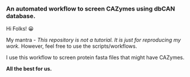 ### An automated workflow to screen CAZymes using dbCAN database.

Hi Folks! 😀

My mantra - *This repository is not a tutorial. It is just for reproducing my work.* However, feel free to use the scripts/workflows.

I use this workflow to screen protein fasta files that might have CAZymes.

**All the best for us.**
